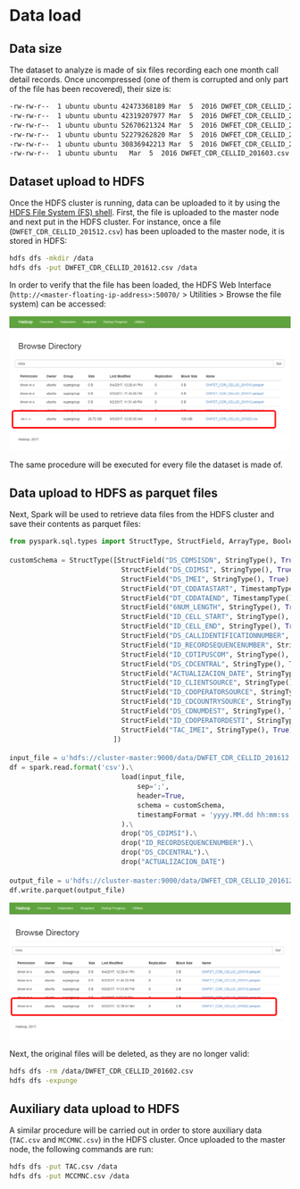 # Data load
## Data size
The dataset to analyze is made of six files recording each one month call detail records. Once uncompressed (one of them is corrupted and only part of the file has been recovered), their size is:

```bash
-rw-rw-r--  1 ubuntu ubuntu 42473368189 Mar  5  2016 DWFET_CDR_CELLID_201510.csv
-rw-rw-r--  1 ubuntu ubuntu 42319207977 Mar  5  2016 DWFET_CDR_CELLID_201511.csv
-rw-rw-r--  1 ubuntu ubuntu 52670621324 Mar  5  2016 DWFET_CDR_CELLID_201512.csv
-rw-rw-r--  1 ubuntu ubuntu 52279262820 Mar  5  2016 DWFET_CDR_CELLID_201601.csv
-rw-rw-r--  1 ubuntu ubuntu 30836942213 Mar  5  2016 DWFET_CDR_CELLID_201602.csv
-rw-rw-r--  1 ubuntu ubuntu   Mar  5  2016 DWFET_CDR_CELLID_201603.csv
```

## Dataset upload to HDFS
Once the HDFS cluster is running, data can be uploaded to it by using the [HDFS File System (FS) shell](https://hadoop.apache.org/docs/r2.7.4/hadoop-project-dist/hadoop-common/FileSystemShell.html). First, the file is uploaded to the master node and next put in the HDFS cluster. For instance, once a file (`DWFET_CDR_CELLID_201512.csv`) has been uploaded to the master node, it is stored in HDFS:
```bash
hdfs dfs -mkdir /data
hdfs dfs -put DWFET_CDR_CELLID_201612.csv /data
```

In order to verify that the file has been loaded, the HDFS Web Interface (`http://<master-floating-ip-address>:50070/` > Utilities > Browse the file system) can be accessed:

![Hadoop Web Interface: uploaded file](./hadoop-single-file.PNG)

The same procedure will be executed for every file the dataset is made of.

## Data upload to HDFS as parquet files
Next, Spark will be used to retrieve data files from the HDFS cluster and save their contents as parquet files:
```python
from pyspark.sql.types import StructType, StructField, ArrayType, BooleanType, IntegerType, StringType, TimestampType

customSchema = StructType([StructField("DS_CDMSISDN", StringType(), True),
                            StructField("DS_CDIMSI", StringType(), True),
                            StructField("DS_IMEI", StringType(), True),
                            StructField("DT_CDDATASTART", TimestampType(), True),
                            StructField("DT_CDDATAEND", TimestampType(), True),
                            StructField("6NUM_LENGTH", StringType(), True),
                            StructField("ID_CELL_START", StringType(), True),
                            StructField("ID_CELL_END", StringType(), True),
                            StructField("DS_CALLIDENTIFICATIONNUMBER", StringType(), True),
                            StructField("ID_RECORDSEQUENCENUMBER", StringType(), True),
                            StructField("ID_CDTIPUSCOM", StringType(), True),
                            StructField("DS_CDCENTRAL", StringType(), True),
                            StructField("ACTUALIZACION_DATE", StringType(), True),
                            StructField("ID_CLIENTSOURCE", StringType(), True),
                            StructField("ID_CDOPERATORSOURCE", StringType(), True),
                            StructField("ID_CDCOUNTRYSOURCE", StringType(), True),
                            StructField("DS_CDNUMDEST", StringType(), True),
                            StructField("ID_CDOPERATORDESTI", StringType(), True),
                            StructField("TAC_IMEI", StringType(), True),
                          ])
						  
input_file = u'hdfs://cluster-master:9000/data/DWFET_CDR_CELLID_201612.csv'
df = spark.read.format('csv').\
                            load(input_file,
                                sep=';',
                                header=True,
                                schema = customSchema,
                                timestampFormat = 'yyyy.MM.dd hh:mm:ss'
                            ).\
                            drop("DS_CDIMSI").\
                            drop("ID_RECORDSEQUENCENUMBER").\
                            drop("DS_CDCENTRAL").\
                            drop("ACTUALIZACION_DATE")
							
output_file = u'hdfs://cluster-master:9000/data/DWFET_CDR_CELLID_201612.parquet'
df.write.parquet(output_file)
```

![Hadoop Web Interface: parquet file](./hadoop-single-parquet-file.PNG)


Next, the original files will be deleted, as they are no longer valid:
```bash
hdfs dfs -rm /data/DWFET_CDR_CELLID_201602.csv
hdfs dfs -expunge
```

## Auxiliary data upload to HDFS
A similar procedure will be carried out in order to store auxiliary data (`TAC.csv` and `MCCMNC.csv`) in the HDFS cluster. Once uploaded to the master node, the following commands are run:
```bash
hdfs dfs -put TAC.csv /data
hdfs dfs -put MCCMNC.csv /data
```